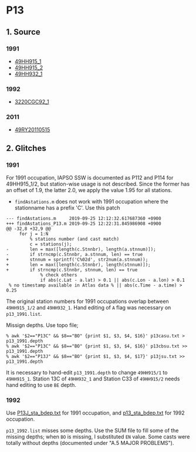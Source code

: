 # P13
## 1. Source
### 1991
+ [49HH915_1](https://cchdo.ucsd.edu/cruise/49HH915_1)
+ [49HH915_2](https://cchdo.ucsd.edu/cruise/49HH915_2)
+ [49HH932_1](https://cchdo.ucsd.edu/cruise/49HH932_1)

### 1992
+ [3220CGC92_1](https://cchdo.ucsd.edu/cruise/3220CGC92_1)

### 2011
+ [49RY20110515](https://cchdo.ucsd.edu/cruise/49RY20110515)

## 2. Glitches

### 1991
For 1991 occupation, IAPSO SSW is documented as P112 and P114 for 49HH915_1/2,
but station-wise usage is not described. Since the former has an offset
of 1.9, the latter 2.0, we apply the value 1.95 for all stations.

- `findAstations.m` does not work with 1991 occupation where the stationname has
a prefix 'C'. Use this patch
```
--- findAstations.m     2019-09-25 12:12:32.617687360 +0900
+++ findAstations_P13.m 2019-09-25 12:22:31.845986908 +0900
@@ -32,8 +32,9 @@
     for j = 1:N
         % stations number (and cast match)
         c = stations(j);
-        len = max([length(c.Stnnbr), length(a.stnnum)]);
-        if strncmp(c.Stnnbr, a.stnnum, len) == true
+        stnnum = sprintf('C%02d', str2num(a.stnnum));
+        len = max([length(c.Stnnbr), length(stnnum)]);
+        if strncmp(c.Stnnbr, stnnum, len) == true
             % check others
             if abs(c.Lat - a.lat) > 0.1 || abs(c.Lon - a.lon) > 0.1
 % no timestamp available in Atlas data % || abs(c.Time - a.time) > 0.25
```

The original station numbers for 1991 occupations overlap between `49HH915_1/2`
and `49HH932_1`. Hand editing of `A` flag was necessary on `p13_1991.list`.

Missign depths. Use topo file;
```
% awk '$2=="P13C" && $8=="BO" {print $1, $3, $4, $16}' p13casu.txt > p13_1991.depth
% awk '$2=="P13C" && $8=="BO" {print $1, $3, $4, $16}' p13cbsu.txt >> p13_1991.depth
% awk '$2=="P13J" && $8=="BO" {print $1, $3, $4, $17}' p13jsu.txt >> p13_1991.depth
```
It is necessary to hand-edit `p13_1991.depth` to change `49HH915/1` to `49HH915_1`.
Station 13C of `49HH932_1` and Station C33 of `49HH915/2` needs hand editing to use `BE` depth.

### 1992
 Use [P13J_sta_bdep.txt](http://whp-atlas.ucsd.edu/pacific/p13j/info/P13J_sta_bdep.txt)
for 1991 occupation, and [p13_sta_bdep.txt](http://whp-atlas.ucsd.edu/pacific/p13/info/p13_sta_bdep.txt) for 1992 occupation.


`p13_1992.list` misses some depths. Use the SUM file to fill some of the missing depths; when `BO` is missing, I substituted `EN` value. Some casts were totally without depths (documented under "A.5 MAJOR PROBLEMS").
